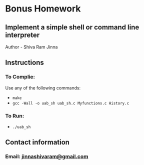 # Bonus Homework

## Implement a simple shell or command line interpreter
Author - Shiva Ram Jinna


## Instructions

### To Complie:
Use any of the following commands:

- `make`
- `gcc -Wall -o uab_sh uab_sh.c Myfunctions.c History.c`

### To Run:
- `./uab_sh`

## Contact information
### Email: jinnashivaram@gmail.com
